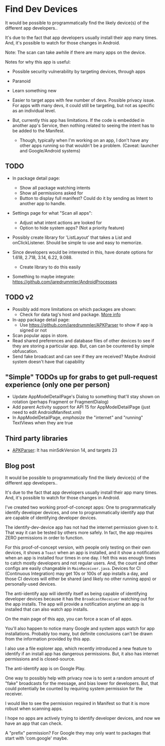 # Find Dev Devices

It would be possible to programmatically find the likely device(s) of the different app developers..

It's due to the fact that app developers usually install their app many times. And, it's possible to watch for those changes in Android.

Note: The scan can take awhile if there are many apps on the device.



Notes for why this app is useful:
- Possible security vulnerability by targeting devices, through apps
- Paranoid
- Learn something new

- Easier to target apps with few number of devs. Possible privacy issue. For apps with many devs, it could still be targeting, but not as specific as an individual level.

- But, currently this app has limitations. If the code is embedded in another app's Service, then nothing related to seeing the intent has to be added to the Manifest.
  - Though, typically when I'm working on an app, I don't have any other apps running so that wouldn't be a problem. (Caveat: launcher and Google/Android systems)



## TODO
- In package detail page:
  - Show all package watching intents
  - Show all permissions asked for
  - Button to display full manifest? Could do it by sending as Intent to another app to handle.
- Settings page for what "Scan all apps":
   - Adjust what intent actions are looked for
   - Option to hide system apps? (Not a priority feature)

- Possibly create library for 'ListLayout' that takes a List<T> and onClickListener. Should be simple to use and easy to memorize.

- Since developers would be interested in this, have donate options for 1.618, 2.718, 3.14, 6.22, 9.088.
  - Create library to do this easily

- Something to maybe integrate: https://github.com/jaredrummler/AndroidProcesses



## TODO v2
- Possibly add more limitations on which packages are shown:
  - Check for data tag's host and package. [More info](http://developer.android.com/guide/topics/manifest/data-element.html)
- In-app package detail page:
  - Use https://github.com/jaredrummler/APKParser to show if app is signed or not
- Scan popular apps in store.
- Read shared preferences and database files of other devices to see if they are storing a particular app. But, can can be countered by simple obfuscation.
- Send fake broadcast and can see if they are received? Maybe Android system doesn't have that capability

## "Simple" TODOs up for grabs to get pull-request experience (only one per person)
- Update AppModelDetailPage's Dialog to something that'll stay shown on rotation (perhaps Fragment or FragmentDialog)
- Add parent Activity support for API 15 for AppModelDetailPage (just need to edit AndroidManifest.xml)
- In AppModelDetailPage, *emphasize* the "internet" and "running" TextViews when they are true




## Third party libraries

- [APKParser](https://github.com/jaredrummler/APKParser): It has minSdkVersion 14, and targets 23



## Blog post

It would be possible to programmatically find the likely device(s) of the different app developers..

It's due to the fact that app developers usually install their app many times. And, it's possible to watch for those changes in Android.


I've created two working proof-of-concept apps: One to programmatically identify developer devices, and one to programmatically identify app that are capable of identifying developer devices.

The identify-dev-device app has not had the internet permission given to it. That way it can be tested by others more safely. In fact, the app requires ZERO permissions in order to function.

For this proof-of-concept version, with people only testing on their own devices, it shows a `Toast` when an app is installed, and it show a notification when an app is installed four times in one day. I felt this was enough times to catch mostly developers and not regular users. And, the count and other configs are easily changeable in `MainReceiver.java`. Devices for CI (Continuous Integration) may get 10s or 100s of app installs a day, and those CI devices will either be shared (and likely no other running apps) or personally-used devices.

The anti-identify app will identify itself as being capable of identifying developer devices because it has the `BroadcastReceiver` watching out for the app installs. The app will provide a notification anytime an app is installed that can also watch app installs.

On the main page of this app, you can force a scan of all apps.

You'll also happen to notice many Google and system apps watch for app installations. Probably too many, but definite conclusions can't be drawn from the information provided by this app.

I also use a file explorer app, which recently introduced a new feature to identify if an install app has dangerous permissions. But, it also has internet permissions and is closed-source.


The anti-identify app is on Google Play.



One way to possibly help with privacy now is to sent a random amount of "fake" broadcasts for the message, and bias lower for developers. But, that could potentially be counted by requiring system permission for the receiver.



I would like to see the permission required in Manifest so that it is more robust when scanning apps.

I hope no apps are actively trying to identify developer devices, and now we have an app that can check.

A "prefix" permission? For Google they may only want to packages that start with 'com.google' maybe.

